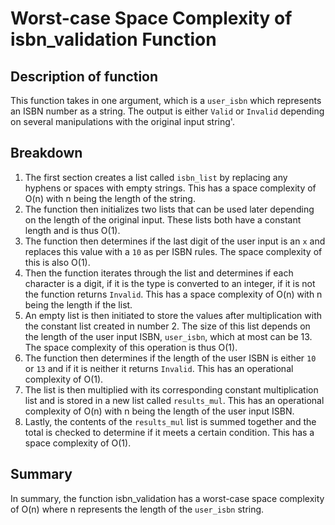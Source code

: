 # Worst-case Space Complexity of isbn_validation Function

## Description of function
This function takes in one argument, which is a `user_isbn` which represents an ISBN number as a string. The output is either `Valid` or `Invalid` depending on several manipulations with the original input string'.

## Breakdown
1. The first section creates a list called `isbn_list` by replacing any hyphens or spaces with empty strings. This has a space complexity of O(n) with n being the length of the string.
1. The function then initializes two lists that can be used later depending on the length of the original input. These lists both have a constant length and is thus O(1).
1. The function then determines if the last digit of the user input is an `x` and replaces this value with a `10` as per ISBN rules. The space complexity of this is also O(1).
1. Then the function iterates through the list and determines if each character is a digit, if it is the type is converted to an integer, if it is not the function returns `Invalid`. This has a space complexity of O(n) with n being the length if the list.
1. An empty list is then initiated to store the values after multiplication with the constant list created in number 2. The size of this list depends on the length of the user input ISBN, `user_isbn`, which at most can be 13. The space complexity of this operation is thus O(1).
1. The function then determines if the length of the user ISBN is either `10` or `13` and if it is neither it returns `Invalid`. This has an operational complexity of O(1).
1. The list is then multiplied with its corresponding constant multiplication list and is stored in a new list called `results_mul`. This has an operational complexity of O(n) with n being the length of the user input ISBN.
1. Lastly, the contents of the `results_mul` list is summed together and the total is checked to determine if it meets a certain condition. This has a space complexity of O(1).

## Summary
In summary, the function isbn_validation has a worst-case space complexity of O(n) where n represents the length of the `user_isbn` string.

